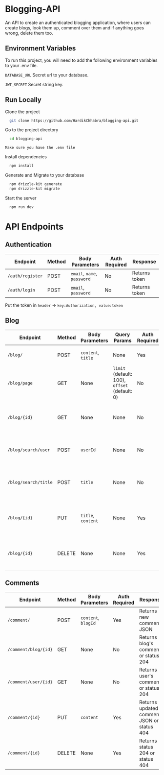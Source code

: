 
# Blogging-API

An API to create an authenticated blogging application, where users can create blogs, look them up, comment over them and if anything goes wrong, delete them too.


## Environment Variables

To run this project, you will need to add the following environment variables to your .env file.

`DATABASE_URL` Secret url to your database.

`JWT_SECRET` Secret string key.


## Run Locally

Clone the project

```bash
  git clone https://github.com/HardikChhabra/blogging-api.git
```

Go to the project directory

```bash
  cd blogging-api
```
`Make sure you have the .env file`

Install dependencies

```bash
  npm install
```

Generate and Migrate to your database
```bash
  npm drizzle-kit generate
  npm drizzle-kit migrate
```
Start the server

```bash
  npm run dev
```

# API Endpoints

## Authentication

| Endpoint      | Method | Body Parameters                 | Auth Required | Response                  |
|--------------|--------|--------------------------------|--------------|---------------------------|
| `/auth/register` | POST   | `email`, `name`, `password`  | No           | Returns token             |
| `/auth/login`    | POST   | `email`, `password`         | No           | Returns token             |

Put the token in `header` -> `key:Authorization, value:token`
## Blog

| Endpoint                 | Method | Body Parameters        | Query Params                   | Auth Required | Response                         |
|--------------------------|--------|------------------------|--------------------------------|--------------|----------------------------------|
| `/blog/`                 | POST   | `content`, `title`     | None                           | Yes          | Returns new blog JSON           |
| `/blog/page`             | GET    | None                   | `limit` (default: 100), `offset` (default: 0) | No | Returns array of blogs          |
| `/blog/{id}`             | GET    | None                   | None                           | No           | Returns blog JSON or status 204 |
| `/blog/search/user`      | POST   | `userId`               | None                           | No           | Returns user's blogs or status 204 |
| `/blog/search/title`     | POST   | `title`                | None                           | No           | Returns blogs with title or status 204 |
| `/blog/{id}`             | PUT    | `title`, `content`     | None                           | Yes          | Returns updated blog JSON or status 404 |
| `/blog/{id}`             | DELETE | None                   | None                           | Yes          | Returns status 204 or status 404 |

## Comments

| Endpoint                 | Method | Body Parameters  | Auth Required | Response                          |
|--------------------------|--------|-----------------|--------------|-----------------------------------|
| `/comment/`             | POST   | `content`, `blogId` | Yes          | Returns new comment JSON         |
| `/comment/blog/{id}`    | GET    | None            | No           | Returns blog's comments or status 204 |
| `/comment/user/{id}`    | GET    | None            | No           | Returns user's comments or status 204 |
| `/comment/{id}`         | PUT    | `content`       | Yes          | Returns updated comment JSON or status 404 |
| `/comment/{id}`         | DELETE | None            | Yes          | Returns status 204 or status 404 |

